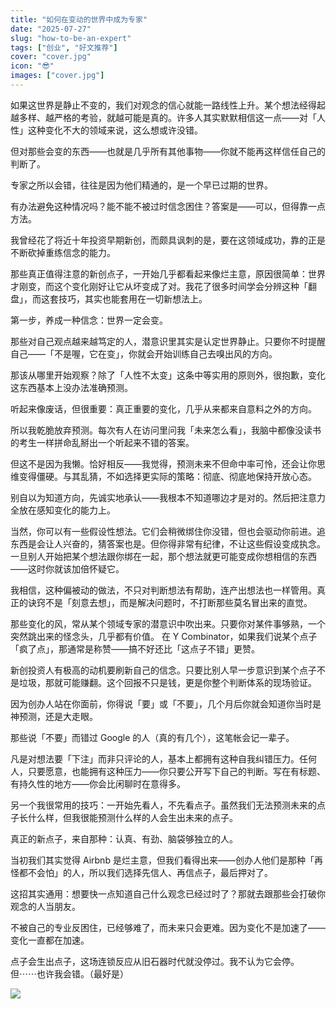 ```yaml
---
title: "如何在变动的世界中成为专家"
date: "2025-07-27"
slug: "how-to-be-an-expert"
tags: ["创业", "好文推荐"]
cover: "cover.jpg"
icon: "😎"
images: ["cover.jpg"]
---
```

如果这世界是静止不变的，我们对观念的信心就能一路线性上升。某个想法经得起越多样、越严格的考验，就越可能是真的。许多人其实默默相信这一点——对「人性」这种变化不大的领域来说，这么想或许没错。



但对那些会变的东西——也就是几乎所有其他事物——你就不能再这样信任自己的判断了。



专家之所以会错，往往是因为他们精通的，是一个早已过期的世界。



有办法避免这种情况吗？能不能不被过时信念困住？答案是——可以，但得靠一点方法。



我曾经花了将近十年投资早期新创，而颇具讽刺的是，要在这领域成功，靠的正是不断砍掉重练信念的能力。



那些真正值得注意的新创点子，一开始几乎都看起来像烂主意，原因很简单：世界才刚变，而这个变化刚好让它从坏变成了对。我花了很多时间学会分辨这种「翻盘」，而这套技巧，其实也能套用在一切新想法上。



第一步，养成一种信念：世界一定会变。



那些对自己观点越来越笃定的人，潜意识里其实是认定世界静止。只要你不时提醒自己——「不是喔，它在变」，你就会开始训练自己去嗅出风的方向。



那该从哪里开始观察？除了「人性不太变」这条中等实用的原则外，很抱歉，变化这东西基本上没办法准确预测。



听起来像废话，但很重要：真正重要的变化，几乎从来都来自意料之外的方向。



所以我乾脆放弃预测。每次有人在访问里问我「未来怎么看」，我脑中都像没读书的考生一样拼命乱掰出一个听起来不错的答案。



但这不是因为我懒。恰好相反——我觉得，预测未来不但命中率可怜，还会让你思维变得僵硬。与其乱猜，不如选择更实际的策略：彻底、彻底地保持开放心态。



别自以为知道方向，先诚实地承认——我根本不知道哪边才是对的。然后把注意力全放在感知变化的能力上。



当然，你可以有一些假设性想法。它们会稍微绑住你没错，但也会驱动你前进。追东西是会让人兴奋的，猜答案也是。但你得非常有纪律，不让这些假设变成执念。
一旦别人开始把某个想法跟你绑在一起，那个想法就更可能变成你想相信的东西——这时你就该加倍怀疑它。



我相信，这种偏被动的做法，不只对判断想法有帮助，连产出想法也一样管用。真正的诀窍不是「刻意去想」，而是解决问题时，不打断那些莫名冒出来的直觉。



那些变化的风，常从某个领域专家的潜意识中吹出来。只要你对某件事够熟，一个突然跳出来的怪念头，几乎都有价值。
在 Y Combinator，如果我们说某个点子「疯了点」，那通常是称赞——搞不好还比「这点子不错」更赞。



新创投资人有极高的动机要刷新自己的信念。只要比别人早一步意识到某个点子不是垃圾，那就可能赚翻。这个回报不只是钱，更是你整个判断体系的现场验证。



因为创办人站在你面前，你得说「要」或「不要」，几个月后你就会知道你当时是神预测，还是大走眼。



那些说「不要」而错过 Google 的人（真的有几个），这笔帐会记一辈子。



凡是对想法要「下注」而非只评论的人，基本上都拥有这种自我纠错压力。任何人，只要愿意，也能拥有这种压力——你只要公开写下自己的判断。写在有标题、有持久性的地方——你会比闲聊时在意得多。



另一个我很常用的技巧：一开始先看人，不先看点子。虽然我们无法预测未来的点子长什么样，但我很能预测什么样的人会生出未来的点子。



真正的新点子，来自那种：认真、有劲、脑袋够独立的人。



当初我们其实觉得 Airbnb 是烂主意，但我们看得出来——创办人他们是那种「再怪都不会怕」的人，所以我们选择先信人、再信点子，最后押对了。



这招其实通用：想要快一点知道自己什么观念已经过时了？那就去跟那些会打破你观念的人当朋友。



不被自己的专业反困住，已经够难了，而未来只会更难。因为变化不是加速了——变化一直都在加速。



点子会生出点子，这场连锁反应从旧石器时代就没停过。我不认为它会停。
但⋯⋯也许我会错。（最好是）




![](https://prod-files-secure.s3.us-west-2.amazonaws.com/112d0858-5090-4d34-a606-b75eb8d65fd2/46476355-9cf3-4e99-9b7a-3531bc426380/1000202064.png?X-Amz-Algorithm=AWS4-HMAC-SHA256&X-Amz-Content-Sha256=UNSIGNED-PAYLOAD&X-Amz-Credential=ASIAZI2LB466THRKKUBP%2F20251021%2Fus-west-2%2Fs3%2Faws4_request&X-Amz-Date=20251021T084446Z&X-Amz-Expires=3600&X-Amz-Security-Token=IQoJb3JpZ2luX2VjEFUaCXVzLXdlc3QtMiJHMEUCIQDUKVSk1KrCL%2BC8EStgNprTj04YXTmoBZ0faGRhKgzquAIgQ%2FtXhtSivAwiASq6isQ3aDkw1uBa393HdvoH2NBnkI4qiAQI%2Fv%2F%2F%2F%2F%2F%2F%2F%2F%2F%2FARAAGgw2Mzc0MjMxODM4MDUiDNaEip4SyLEZwWLDdircA6sN4F4eNC65y6MtmjN85KJOYBVhGG2jRcQ8FeMHx9Wl9dlX2838kGhmkI0TH9FtxxqzFoLp4eGjFkkBVpSF0uQQEd3gPPZC5XzWUKdc4KY9LWoC3bjA1hxtpfDclTdtC8Wwig05RmC9IC3TSgID24Y5GdAExhSzJkJjhFz1FXcVXEUjW1hENlddpClHWmA5iiUPOObkoVXI%2FxiautVjlWzP9%2BlDzjLe2thT%2FMQJDZrXQ2Y2wtlUIspAKe4EddDS0cGjEmvr98iVwFS4tIC4FRBuctJnSJauzWQm70GXmv2y7wVgSmlxm5hY4oEuXbPyNwGyix8jSXbJIptk2FVesVn%2FqSdHLOP3%2FCeq2S62%2Fr4loVfbJZHEp9muyKKhZHCM3xdvzYBA%2BYqm0hjFQp8%2B0lK1BvhuYaQkaDT6AZBjIYyVnVS%2ByVvPztb6qNuugc%2BYlJiC6U0zV62CJIDFpUp7ArFeM%2BNVAW%2FQ6U77PYT0DSrX4J9IVf1oiX%2F2FCL6gvNZKimwlvnXJEXEFcrcHUD1Gb6ZN8%2FjtzM%2F98oGE7wzlWXAc0HyxYx%2F3kN41rMPucf%2Fi807ca8EAphYnTzkdDoF83w6hSWMM87HXxOtKQaGLsILyllKh%2F%2F313Pm5BY%2FML2r3McGOqUBe%2F%2Ff%2Fh%2FfOSiexr%2Bs7QufMUEK%2Fp14VXlc%2BM06K2BhV9YrJXjY3VoHmFAaWW0mdQvfFYXUs%2F6uXquhR8V6wWdp8%2FPp5QJooeoSjlQ04RclsLymL%2B8u2CMNY7LO8TteGQyTlniFVoHk7k7tt%2FCJeBpyufgkuCt%2F6NaG6F7EuQEcWz2QoniNerBUkq%2BKULvHOxuUgi4X%2BIdZgm0Vqy4j5sKD7fkPPCZJ&X-Amz-Signature=730e65400ca07d3bbe5de5a1f314aa93fc18289cc5e42f7a869ae6e09457214d&X-Amz-SignedHeaders=host&x-amz-checksum-mode=ENABLED&x-id=GetObject)

